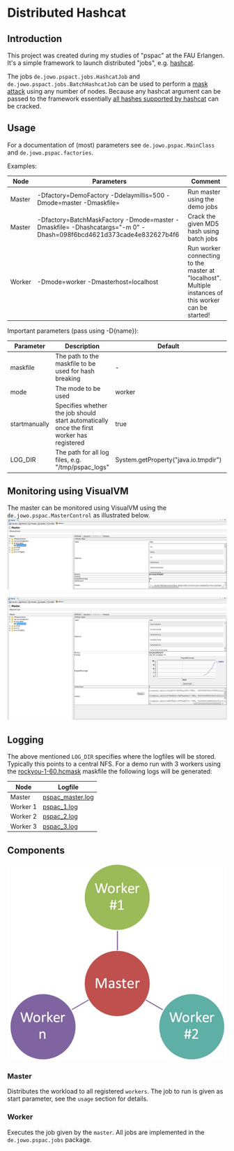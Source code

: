# Distributed Hashcat #
## Introduction ##
This project was created during my studies of "pspac" at the FAU Erlangen.
It's a simple framework to launch distributed "jobs", e.g. [hashcat](http://hashcat.net).

The jobs `de.jowo.pspact.jobs.HashcatJob` and `de.jowo.pspact.jobs.BatchHashcatJob` can be used to perform a [mask attack](https://hashcat.net/wiki/doku.php?id=mask_attack) using any number of nodes. 
Because any hashcat argument can be passed to the framework essentially [all hashes supported by hashcat](https://hashcat.net/hashcat/#features-algos) can be cracked. 

## Usage ##
For a documentation of (most) parameters see  `de.jowo.pspac.MainClass` and `de.jowo.pspac.factories`.

Examples:

| Node | Parameters | Comment
| ------ | ------ | ------
| Master | -Dfactory=DemoFactory -Ddelaymillis=500 -Dmode=master -Dmaskfile=<maskfile> | Run master using the demo jobs
| Master | -Dfactory=BatchMaskFactory -Dmode=master -Dmaskfile=<maskfile> -Dhashcatargs="-m 0" -Dhash=098f6bcd4621d373cade4e832627b4f6 | Crack the given MD5 hash using batch jobs
| Worker | -Dmode=worker -Dmasterhost=localhost | Run worker connecting to the master at "localhost". Multiple instances of this worker can be started!

Important parameters (pass using -D{name}):

| Parameter | Description | Default | Mandatory
| --- | --- | --- | ---
| maskfile | The path to the maskfile to be used for hash breaking | - | yes
| mode | The mode to be used | worker | no
| startmanually | Specifies whether the job should start automatically once the first worker has registered | true | no
| LOG_DIR | The path for all log files, e.g. "/tmp/pspac_logs" | System.getProperty("java.io.tmpdir") | no

## Monitoring using VisualVM ##
The master can be monitored using VisualVM using the `de.jowo.pspac.MasterControl` as illustrated below.
![visualvm-1](doc/visualvm-1.jpg)

![visualvm-1](doc/visualvm-2.jpg)

## Logging ##
The above mentioned `LOG_DIR` specifies where the logfiles will be stored. Typically this points to a central NFS.
For a demo run with 3 workers using the [rockyou-1-60.hcmask](https://github.com/hashcat/hashcat/blob/master/masks/rockyou-1-60.hcmask) maskfile the following logs will be generated:

| Node | Logfile
| --- | ---
| Master | [pspac_master.log](doc/pspac_master.log)
| Worker 1 | [pspac_1.log](doc/pspac_1.log)
| Worker 2 | [pspac_2.log](doc/pspac_2.log)
| Worker 3 | [pspac_3.log](doc/pspac_3.log)


## Components ##
![Overview](doc/overview.jpg)

### Master ###
Distributes the workload to all registered `workers`.
The job to run is given as start parameter, see the `usage` section for details.

### Worker ###
Executes the job given by the `master`. All jobs are implemented in the `de.jowo.pspac.jobs` package.